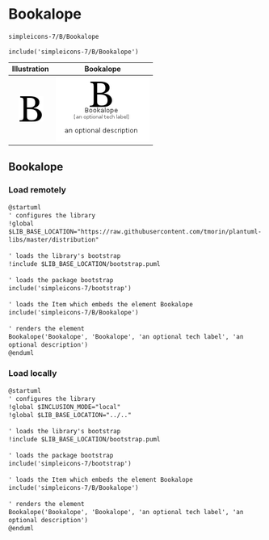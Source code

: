 # Bookalope


```text
simpleicons-7/B/Bookalope
```

```text
include('simpleicons-7/B/Bookalope')
```



| Illustration | Bookalope |
| :---: | :---: |
| ![illustration for Illustration](../../simpleicons-7/B/Bookalope.png) | ![illustration for Bookalope](../../simpleicons-7/B/Bookalope.Local.png) |




## Bookalope

### Load remotely
```plantuml
@startuml
' configures the library
!global $LIB_BASE_LOCATION="https://raw.githubusercontent.com/tmorin/plantuml-libs/master/distribution"

' loads the library's bootstrap
!include $LIB_BASE_LOCATION/bootstrap.puml

' loads the package bootstrap
include('simpleicons-7/bootstrap')

' loads the Item which embeds the element Bookalope
include('simpleicons-7/B/Bookalope')

' renders the element
Bookalope('Bookalope', 'Bookalope', 'an optional tech label', 'an optional description')
@enduml
```

### Load locally
```plantuml
@startuml
' configures the library
!global $INCLUSION_MODE="local"
!global $LIB_BASE_LOCATION="../.."

' loads the library's bootstrap
!include $LIB_BASE_LOCATION/bootstrap.puml

' loads the package bootstrap
include('simpleicons-7/bootstrap')

' loads the Item which embeds the element Bookalope
include('simpleicons-7/B/Bookalope')

' renders the element
Bookalope('Bookalope', 'Bookalope', 'an optional tech label', 'an optional description')
@enduml
```

